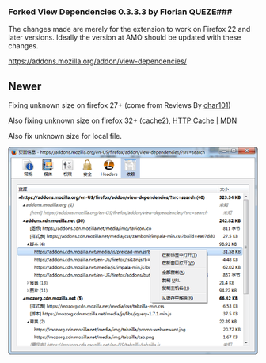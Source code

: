 ### Forked View Dependencies 0.3.3.3 by Florian QUEZE###

The changes made are merely for the extension to work on Firefox 22 and later versions. Ideally the version at AMO should be updated with these changes.

<https://addons.mozilla.org/addon/view-dependencies/>

Newer
-----

Fixing unknown size on firefox 27+ (come from Reviews By [char101](https://addons.mozilla.org/zh-cn/firefox/user/char101/))

Also fixing unknown size on firefox 32+ (cache2), [HTTP Cache | MDN](https://developer.mozilla.org/en-US/docs/HTTP_Cache#nsICacheStorageService)

Also fix unknown size for local file.

![view.png](view.png)